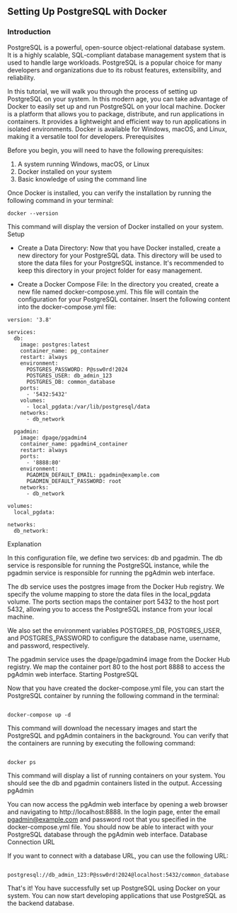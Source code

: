 ## Setting Up PostgreSQL with Docker
### Introduction

PostgreSQL is a powerful, open-source object-relational database system. It is a highly scalable, SQL-compliant database management system that is used to handle large workloads. PostgreSQL is a popular choice for many developers and organizations due to its robust features, extensibility, and reliability.

In this tutorial, we will walk you through the process of setting up PostgreSQL on your system. In this modern age, you can take advantage of Docker to easily set up and run PostgreSQL on your local machine. Docker is a platform that allows you to package, distribute, and run applications in containers. It provides a lightweight and efficient way to run applications in isolated environments. Docker is available for Windows, macOS, and Linux, making it a versatile tool for developers.
Prerequisites

Before you begin, you will need to have the following prerequisites:

1. A system running Windows, macOS, or Linux
2. Docker installed on your system
3. Basic knowledge of using the command line

Once Docker is installed, you can verify the installation by running the following command in your terminal:

```
docker --version
```

This command will display the version of Docker installed on your system.
Setup

- Create a Data Directory: Now that you have Docker installed, create a new directory for your PostgreSQL data. This directory will be used to store the data files for your PostgreSQL instance. It's recommended to keep this directory in your project folder for easy management.

- Create a Docker Compose File: In the directory you created, create a new file named docker-compose.yml. This file will contain the configuration for your PostgreSQL container. Insert the following content into the docker-compose.yml file:

```
version: '3.8'

services:
  db:
    image: postgres:latest
    container_name: pg_container
    restart: always
    environment:
      POSTGRES_PASSWORD: P@ssw0rd!2024
      POSTGRES_USER: db_admin_123
      POSTGRES_DB: common_database
    ports:
      - '5432:5432'
    volumes:
      - local_pgdata:/var/lib/postgresql/data
    networks:
      - db_network

  pgadmin:
    image: dpage/pgadmin4
    container_name: pgadmin4_container
    restart: always
    ports:
      - '8888:80'
    environment:
      PGADMIN_DEFAULT_EMAIL: pgadmin@example.com
      PGADMIN_DEFAULT_PASSWORD: root
    networks:
      - db_network

volumes:
  local_pgdata:

networks:
  db_network:

```

Explanation

In this configuration file, we define two services: db and pgadmin. The db service is responsible for running the PostgreSQL instance, while the pgadmin service is responsible for running the pgAdmin web interface.

The db service uses the postgres image from the Docker Hub registry. We specify the volume mapping to store the data files in the local_pgdata volume. The ports section maps the container port 5432 to the host port 5432, allowing you to access the PostgreSQL instance from your local machine.

We also set the environment variables POSTGRES_DB, POSTGRES_USER, and POSTGRES_PASSWORD to configure the database name, username, and password, respectively.

The pgadmin service uses the dpage/pgadmin4 image from the Docker Hub registry. We map the container port 80 to the host port 8888 to access the pgAdmin web interface.
Starting PostgreSQL

Now that you have created the docker-compose.yml file, you can start the PostgreSQL container by running the following command in the terminal:

```

docker-compose up -d

```
This command will download the necessary images and start the PostgreSQL and pgAdmin containers in the background. You can verify that the containers are running by executing the following command:

```

docker ps

```

This command will display a list of running containers on your system. You should see the db and pgadmin containers listed in the output.
Accessing pgAdmin

You can now access the pgAdmin web interface by opening a web browser and navigating to http://localhost:8888. In the login page, enter the email pgadmin@example.com and password root that you specified in the docker-compose.yml file. You should now be able to interact with your PostgreSQL database through the pgAdmin web interface.
Database Connection URL

If you want to connect with a database URL, you can use the following URL:

```

postgresql://db_admin_123:P@ssw0rd!2024@localhost:5432/common_database

```

That's it! You have successfully set up PostgreSQL using Docker on your system. You can now start developing applications that use PostgreSQL as the backend database.
